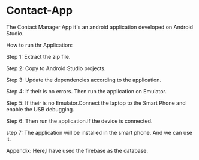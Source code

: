 # Contact-App
The Contact Manager App it's an android application developed on Android Studio.

How to run thr Application:


Step 1:
Extract the zip file.


Step 2:
Copy to Android Studio projects.


Step 3:
Update the dependencies according to the application.


Step 4:
If their is no errors. Then run the application on Emulator.

Step 5:
If their is no Emulator.Connect the laptop to the Smart Phone and enable the USB debugging.

Step 6:
Then run the application.If the device is connected.

step 7:
The application will be installed in the smart phone.
And we can use it.



Appendix:
Here,I have used the firebase as the database.
